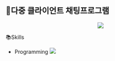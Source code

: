 ## 💬다중 클라이언트 채팅프로그램

<p align="center"><img src="https://user-images.githubusercontent.com/74812194/184757463-f9fb51df-d451-4717-ac00-bb250a3b4d62.png"></p>

📚Skills

* Programming <img src="https://img.shields.io/badge/java-007396?style=for-the-badge&logo=java&logoColor=white">
